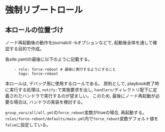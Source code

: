 # 強制リブートロール

## 本ロールの位置づけ

ノード再起動後の動作をjournalctl -bオプションなどで, 起動後全体を通して確認する目的で作成。

各site.yamlの最後に以下のように記載する。

```:yaml
    - role: force-reboot # 最後に実行するようにすること
      tags: force-reboot
```

本ロールは, デバッグ用に使用するロールである。
原則として, playbook終了時に実行する処理は, `notify:`で実施要求を出し, `handlers/`ディレクトリ配下に定義されたハンドラで実行するのが望ましい。
このため, 最後にノード再起動が必要な場合は, ハンドラの実装を検討する。

`group_vars/all/all.yml`の`force_reboot`変数がtrueの場合, 再起動する。
`roles/force-reboot/defaults/main.yml`内で`force_reboot`変数デフォルト値を`false`に設定している。
